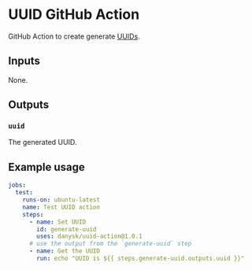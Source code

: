 # UUID GitHub Action

GitHub Action to create generate [UUIDs](https://en.wikipedia.org/wiki/Universally_unique_identifier).

## Inputs

None.

## Outputs

### `uuid`

The generated UUID.

## Example usage

```yaml
jobs:
  test:
    runs-on: ubuntu-latest
    name: Test UUID action
    steps:
      - name: Set UUID
        id: generate-uuid
        uses: danysk/uuid-action@1.0.1
      # use the output from the `generate-uuid` step
      - name: Get the UUID
        run: echo "UUID is ${{ steps.generate-uuid.outputs.uuid }}"
```
